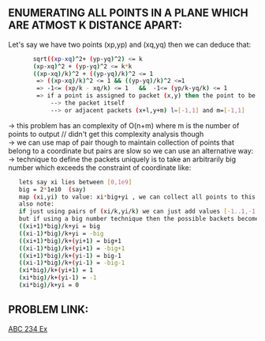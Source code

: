 **ENUMERATING ALL POINTS IN A PLANE WHICH ARE ATMOST K DISTANCE APART:**
--

Let's say we have two points (xp,yp) and (xq,yq) then we can deduce that:
```sh
       sqrt((xp-xq)^2+ (yp-yq)^2) <= k
       (xp-xq)^2 + (yp-yq)^2 <= k*k
       ((xp-xq)/k)^2 + ((yp-yq)/k)^2 <= 1
        => ((xp-xq)/k)^2 <= 1 && ((yp-yq)/k)^2 <=1
        => -1<= (xp/k - xq/k) <= 1   &&  -1<= (yp/k-yq/k) <= 1
        => if a point is assigned to packet (x,y) then the point to be paired can only be contained in 
            --> the packet itself 
            --> or adjacent packets (x+l,y+m) l=[-1,1] and m=[-1,1]
```
-> this problem has an complexity of O(n+m) where m is the number of points to output  // didn't get this complexity analysis though\
-> we can use map of pair though to maintain collection of points that belong to a coordinate but pairs are slow so we can use an alternative way:\
-> technique to define the packets uniquely is to take an arbitrarily big number which exceeds the constraint of coordinate like:
```sh
   lets say xi lies between [0,1e9] 
   big = 2*1e10  (say)
   map (xi,yi) to value: xi*big+yi , we can collect all points to this map value now 
   also note:
   if just using pairs of (xi/k,yi/k) we can just add values [-1..1,-1..1] and find all possible packets
   but if using a big number technique then the possible backets become:
   ((xi+1)*big)/k+yi = big
   ((xi-1)*big)/k+yi = -big
   ((xi+1)*big)/k+(yi+1) = big+1
   ((xi-1)*big)/k+(yi+1) = -big+1
   ((xi+1)*big)/k+(yi-1) = big-1
   ((xi-1)*big)/k+(yi-1) = -big-1
   (xi*big)/k+(yi+1) = 1
   (xi*big)/k+(yi-1) = -1
   (xi*big)/k+yi = 0
```

**PROBLEM LINK:**
--

[ABC 234 Ex](https://atcoder.jp/contests/abc234/tasks/abc234_h?lang=en)
